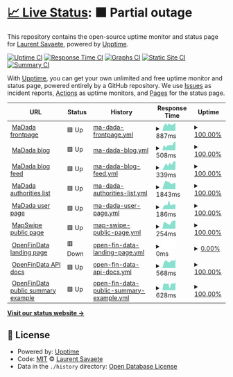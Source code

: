 # [📈 Live Status](https://laurentS.github.io/myupptime): <!--live status--> **🟧 Partial outage**

This repository contains the open-source uptime monitor and status page for [Laurent Savaete](https://openfindata.io), powered by [Upptime](https://github.com/upptime/upptime).

[![Uptime CI](https://github.com/laurentS/myupptime/workflows/Uptime%20CI/badge.svg)](https://github.com/laurentS/myupptime/actions?query=workflow%3A%22Uptime+CI%22)
[![Response Time CI](https://github.com/laurentS/myupptime/workflows/Response%20Time%20CI/badge.svg)](https://github.com/laurentS/myupptime/actions?query=workflow%3A%22Response+Time+CI%22)
[![Graphs CI](https://github.com/laurentS/myupptime/workflows/Graphs%20CI/badge.svg)](https://github.com/laurentS/myupptime/actions?query=workflow%3A%22Graphs+CI%22)
[![Static Site CI](https://github.com/laurentS/myupptime/workflows/Static%20Site%20CI/badge.svg)](https://github.com/laurentS/myupptime/actions?query=workflow%3A%22Static+Site+CI%22)
[![Summary CI](https://github.com/laurentS/myupptime/workflows/Summary%20CI/badge.svg)](https://github.com/laurentS/myupptime/actions?query=workflow%3A%22Summary+CI%22)

With [Upptime](https://upptime.js.org), you can get your own unlimited and free uptime monitor and status page, powered entirely by a GitHub repository. We use [Issues](https://github.com/laurentS/myupptime/issues) as incident reports, [Actions](https://github.com/laurentS/myupptime/actions) as uptime monitors, and [Pages](https://laurentS.github.io/myupptime) for the status page.

<!--start: status pages-->
<!-- This summary is generated by Upptime (https://github.com/upptime/upptime) -->
<!-- Do not edit this manually, your changes will be overwritten -->
<!-- prettier-ignore -->
| URL | Status | History | Response Time | Uptime |
| --- | ------ | ------- | ------------- | ------ |
| <img alt="" src="https://favicons.githubusercontent.com/madada.fr" height="13"> [MaDada frontpage](https://madada.fr) | 🟩 Up | [ma-dada-frontpage.yml](https://github.com/laurentS/myupptime/commits/HEAD/history/ma-dada-frontpage.yml) | <details><summary><img alt="Response time graph" src="./graphs/ma-dada-frontpage/response-time-week.png" height="20"> 887ms</summary><br><a href="https://laurentS.github.io/myupptime/history/ma-dada-frontpage"><img alt="Response time 986" src="https://img.shields.io/endpoint?url=https%3A%2F%2Fraw.githubusercontent.com%2FlaurentS%2Fmyupptime%2FHEAD%2Fapi%2Fma-dada-frontpage%2Fresponse-time.json"></a><br><a href="https://laurentS.github.io/myupptime/history/ma-dada-frontpage"><img alt="24-hour response time 1076" src="https://img.shields.io/endpoint?url=https%3A%2F%2Fraw.githubusercontent.com%2FlaurentS%2Fmyupptime%2FHEAD%2Fapi%2Fma-dada-frontpage%2Fresponse-time-day.json"></a><br><a href="https://laurentS.github.io/myupptime/history/ma-dada-frontpage"><img alt="7-day response time 887" src="https://img.shields.io/endpoint?url=https%3A%2F%2Fraw.githubusercontent.com%2FlaurentS%2Fmyupptime%2FHEAD%2Fapi%2Fma-dada-frontpage%2Fresponse-time-week.json"></a><br><a href="https://laurentS.github.io/myupptime/history/ma-dada-frontpage"><img alt="30-day response time 854" src="https://img.shields.io/endpoint?url=https%3A%2F%2Fraw.githubusercontent.com%2FlaurentS%2Fmyupptime%2FHEAD%2Fapi%2Fma-dada-frontpage%2Fresponse-time-month.json"></a><br><a href="https://laurentS.github.io/myupptime/history/ma-dada-frontpage"><img alt="1-year response time 986" src="https://img.shields.io/endpoint?url=https%3A%2F%2Fraw.githubusercontent.com%2FlaurentS%2Fmyupptime%2FHEAD%2Fapi%2Fma-dada-frontpage%2Fresponse-time-year.json"></a></details> | <details><summary><a href="https://laurentS.github.io/myupptime/history/ma-dada-frontpage">100.00%</a></summary><a href="https://laurentS.github.io/myupptime/history/ma-dada-frontpage"><img alt="All-time uptime 99.87%" src="https://img.shields.io/endpoint?url=https%3A%2F%2Fraw.githubusercontent.com%2FlaurentS%2Fmyupptime%2FHEAD%2Fapi%2Fma-dada-frontpage%2Fuptime.json"></a><br><a href="https://laurentS.github.io/myupptime/history/ma-dada-frontpage"><img alt="24-hour uptime 100.00%" src="https://img.shields.io/endpoint?url=https%3A%2F%2Fraw.githubusercontent.com%2FlaurentS%2Fmyupptime%2FHEAD%2Fapi%2Fma-dada-frontpage%2Fuptime-day.json"></a><br><a href="https://laurentS.github.io/myupptime/history/ma-dada-frontpage"><img alt="7-day uptime 100.00%" src="https://img.shields.io/endpoint?url=https%3A%2F%2Fraw.githubusercontent.com%2FlaurentS%2Fmyupptime%2FHEAD%2Fapi%2Fma-dada-frontpage%2Fuptime-week.json"></a><br><a href="https://laurentS.github.io/myupptime/history/ma-dada-frontpage"><img alt="30-day uptime 99.70%" src="https://img.shields.io/endpoint?url=https%3A%2F%2Fraw.githubusercontent.com%2FlaurentS%2Fmyupptime%2FHEAD%2Fapi%2Fma-dada-frontpage%2Fuptime-month.json"></a><br><a href="https://laurentS.github.io/myupptime/history/ma-dada-frontpage"><img alt="1-year uptime 99.87%" src="https://img.shields.io/endpoint?url=https%3A%2F%2Fraw.githubusercontent.com%2FlaurentS%2Fmyupptime%2FHEAD%2Fapi%2Fma-dada-frontpage%2Fuptime-year.json"></a></details>
| <img alt="" src="https://favicons.githubusercontent.com/blog.madada.fr" height="13"> [MaDada blog](https://blog.madada.fr) | 🟩 Up | [ma-dada-blog.yml](https://github.com/laurentS/myupptime/commits/HEAD/history/ma-dada-blog.yml) | <details><summary><img alt="Response time graph" src="./graphs/ma-dada-blog/response-time-week.png" height="20"> 508ms</summary><br><a href="https://laurentS.github.io/myupptime/history/ma-dada-blog"><img alt="Response time 622" src="https://img.shields.io/endpoint?url=https%3A%2F%2Fraw.githubusercontent.com%2FlaurentS%2Fmyupptime%2FHEAD%2Fapi%2Fma-dada-blog%2Fresponse-time.json"></a><br><a href="https://laurentS.github.io/myupptime/history/ma-dada-blog"><img alt="24-hour response time 795" src="https://img.shields.io/endpoint?url=https%3A%2F%2Fraw.githubusercontent.com%2FlaurentS%2Fmyupptime%2FHEAD%2Fapi%2Fma-dada-blog%2Fresponse-time-day.json"></a><br><a href="https://laurentS.github.io/myupptime/history/ma-dada-blog"><img alt="7-day response time 508" src="https://img.shields.io/endpoint?url=https%3A%2F%2Fraw.githubusercontent.com%2FlaurentS%2Fmyupptime%2FHEAD%2Fapi%2Fma-dada-blog%2Fresponse-time-week.json"></a><br><a href="https://laurentS.github.io/myupptime/history/ma-dada-blog"><img alt="30-day response time 576" src="https://img.shields.io/endpoint?url=https%3A%2F%2Fraw.githubusercontent.com%2FlaurentS%2Fmyupptime%2FHEAD%2Fapi%2Fma-dada-blog%2Fresponse-time-month.json"></a><br><a href="https://laurentS.github.io/myupptime/history/ma-dada-blog"><img alt="1-year response time 622" src="https://img.shields.io/endpoint?url=https%3A%2F%2Fraw.githubusercontent.com%2FlaurentS%2Fmyupptime%2FHEAD%2Fapi%2Fma-dada-blog%2Fresponse-time-year.json"></a></details> | <details><summary><a href="https://laurentS.github.io/myupptime/history/ma-dada-blog">100.00%</a></summary><a href="https://laurentS.github.io/myupptime/history/ma-dada-blog"><img alt="All-time uptime 99.98%" src="https://img.shields.io/endpoint?url=https%3A%2F%2Fraw.githubusercontent.com%2FlaurentS%2Fmyupptime%2FHEAD%2Fapi%2Fma-dada-blog%2Fuptime.json"></a><br><a href="https://laurentS.github.io/myupptime/history/ma-dada-blog"><img alt="24-hour uptime 100.00%" src="https://img.shields.io/endpoint?url=https%3A%2F%2Fraw.githubusercontent.com%2FlaurentS%2Fmyupptime%2FHEAD%2Fapi%2Fma-dada-blog%2Fuptime-day.json"></a><br><a href="https://laurentS.github.io/myupptime/history/ma-dada-blog"><img alt="7-day uptime 100.00%" src="https://img.shields.io/endpoint?url=https%3A%2F%2Fraw.githubusercontent.com%2FlaurentS%2Fmyupptime%2FHEAD%2Fapi%2Fma-dada-blog%2Fuptime-week.json"></a><br><a href="https://laurentS.github.io/myupptime/history/ma-dada-blog"><img alt="30-day uptime 100.00%" src="https://img.shields.io/endpoint?url=https%3A%2F%2Fraw.githubusercontent.com%2FlaurentS%2Fmyupptime%2FHEAD%2Fapi%2Fma-dada-blog%2Fuptime-month.json"></a><br><a href="https://laurentS.github.io/myupptime/history/ma-dada-blog"><img alt="1-year uptime 99.98%" src="https://img.shields.io/endpoint?url=https%3A%2F%2Fraw.githubusercontent.com%2FlaurentS%2Fmyupptime%2FHEAD%2Fapi%2Fma-dada-blog%2Fuptime-year.json"></a></details>
| <img alt="" src="https://favicons.githubusercontent.com/madada-team.gitlab.io" height="13"> [MaDada blog feed](https://madada-team.gitlab.io/site/feed.xml?lang=fr-FR) | 🟩 Up | [ma-dada-blog-feed.yml](https://github.com/laurentS/myupptime/commits/HEAD/history/ma-dada-blog-feed.yml) | <details><summary><img alt="Response time graph" src="./graphs/ma-dada-blog-feed/response-time-week.png" height="20"> 339ms</summary><br><a href="https://laurentS.github.io/myupptime/history/ma-dada-blog-feed"><img alt="Response time 655" src="https://img.shields.io/endpoint?url=https%3A%2F%2Fraw.githubusercontent.com%2FlaurentS%2Fmyupptime%2FHEAD%2Fapi%2Fma-dada-blog-feed%2Fresponse-time.json"></a><br><a href="https://laurentS.github.io/myupptime/history/ma-dada-blog-feed"><img alt="24-hour response time 474" src="https://img.shields.io/endpoint?url=https%3A%2F%2Fraw.githubusercontent.com%2FlaurentS%2Fmyupptime%2FHEAD%2Fapi%2Fma-dada-blog-feed%2Fresponse-time-day.json"></a><br><a href="https://laurentS.github.io/myupptime/history/ma-dada-blog-feed"><img alt="7-day response time 339" src="https://img.shields.io/endpoint?url=https%3A%2F%2Fraw.githubusercontent.com%2FlaurentS%2Fmyupptime%2FHEAD%2Fapi%2Fma-dada-blog-feed%2Fresponse-time-week.json"></a><br><a href="https://laurentS.github.io/myupptime/history/ma-dada-blog-feed"><img alt="30-day response time 345" src="https://img.shields.io/endpoint?url=https%3A%2F%2Fraw.githubusercontent.com%2FlaurentS%2Fmyupptime%2FHEAD%2Fapi%2Fma-dada-blog-feed%2Fresponse-time-month.json"></a><br><a href="https://laurentS.github.io/myupptime/history/ma-dada-blog-feed"><img alt="1-year response time 655" src="https://img.shields.io/endpoint?url=https%3A%2F%2Fraw.githubusercontent.com%2FlaurentS%2Fmyupptime%2FHEAD%2Fapi%2Fma-dada-blog-feed%2Fresponse-time-year.json"></a></details> | <details><summary><a href="https://laurentS.github.io/myupptime/history/ma-dada-blog-feed">100.00%</a></summary><a href="https://laurentS.github.io/myupptime/history/ma-dada-blog-feed"><img alt="All-time uptime 99.95%" src="https://img.shields.io/endpoint?url=https%3A%2F%2Fraw.githubusercontent.com%2FlaurentS%2Fmyupptime%2FHEAD%2Fapi%2Fma-dada-blog-feed%2Fuptime.json"></a><br><a href="https://laurentS.github.io/myupptime/history/ma-dada-blog-feed"><img alt="24-hour uptime 100.00%" src="https://img.shields.io/endpoint?url=https%3A%2F%2Fraw.githubusercontent.com%2FlaurentS%2Fmyupptime%2FHEAD%2Fapi%2Fma-dada-blog-feed%2Fuptime-day.json"></a><br><a href="https://laurentS.github.io/myupptime/history/ma-dada-blog-feed"><img alt="7-day uptime 100.00%" src="https://img.shields.io/endpoint?url=https%3A%2F%2Fraw.githubusercontent.com%2FlaurentS%2Fmyupptime%2FHEAD%2Fapi%2Fma-dada-blog-feed%2Fuptime-week.json"></a><br><a href="https://laurentS.github.io/myupptime/history/ma-dada-blog-feed"><img alt="30-day uptime 100.00%" src="https://img.shields.io/endpoint?url=https%3A%2F%2Fraw.githubusercontent.com%2FlaurentS%2Fmyupptime%2FHEAD%2Fapi%2Fma-dada-blog-feed%2Fuptime-month.json"></a><br><a href="https://laurentS.github.io/myupptime/history/ma-dada-blog-feed"><img alt="1-year uptime 99.95%" src="https://img.shields.io/endpoint?url=https%3A%2F%2Fraw.githubusercontent.com%2FlaurentS%2Fmyupptime%2FHEAD%2Fapi%2Fma-dada-blog-feed%2Fuptime-year.json"></a></details>
| <img alt="" src="https://favicons.githubusercontent.com/madada.fr" height="13"> [MaDada authorities list](https://madada.fr/body/list/all) | 🟩 Up | [ma-dada-authorities-list.yml](https://github.com/laurentS/myupptime/commits/HEAD/history/ma-dada-authorities-list.yml) | <details><summary><img alt="Response time graph" src="./graphs/ma-dada-authorities-list/response-time-week.png" height="20"> 1843ms</summary><br><a href="https://laurentS.github.io/myupptime/history/ma-dada-authorities-list"><img alt="Response time 1569" src="https://img.shields.io/endpoint?url=https%3A%2F%2Fraw.githubusercontent.com%2FlaurentS%2Fmyupptime%2FHEAD%2Fapi%2Fma-dada-authorities-list%2Fresponse-time.json"></a><br><a href="https://laurentS.github.io/myupptime/history/ma-dada-authorities-list"><img alt="24-hour response time 1737" src="https://img.shields.io/endpoint?url=https%3A%2F%2Fraw.githubusercontent.com%2FlaurentS%2Fmyupptime%2FHEAD%2Fapi%2Fma-dada-authorities-list%2Fresponse-time-day.json"></a><br><a href="https://laurentS.github.io/myupptime/history/ma-dada-authorities-list"><img alt="7-day response time 1843" src="https://img.shields.io/endpoint?url=https%3A%2F%2Fraw.githubusercontent.com%2FlaurentS%2Fmyupptime%2FHEAD%2Fapi%2Fma-dada-authorities-list%2Fresponse-time-week.json"></a><br><a href="https://laurentS.github.io/myupptime/history/ma-dada-authorities-list"><img alt="30-day response time 1636" src="https://img.shields.io/endpoint?url=https%3A%2F%2Fraw.githubusercontent.com%2FlaurentS%2Fmyupptime%2FHEAD%2Fapi%2Fma-dada-authorities-list%2Fresponse-time-month.json"></a><br><a href="https://laurentS.github.io/myupptime/history/ma-dada-authorities-list"><img alt="1-year response time 1569" src="https://img.shields.io/endpoint?url=https%3A%2F%2Fraw.githubusercontent.com%2FlaurentS%2Fmyupptime%2FHEAD%2Fapi%2Fma-dada-authorities-list%2Fresponse-time-year.json"></a></details> | <details><summary><a href="https://laurentS.github.io/myupptime/history/ma-dada-authorities-list">100.00%</a></summary><a href="https://laurentS.github.io/myupptime/history/ma-dada-authorities-list"><img alt="All-time uptime 99.87%" src="https://img.shields.io/endpoint?url=https%3A%2F%2Fraw.githubusercontent.com%2FlaurentS%2Fmyupptime%2FHEAD%2Fapi%2Fma-dada-authorities-list%2Fuptime.json"></a><br><a href="https://laurentS.github.io/myupptime/history/ma-dada-authorities-list"><img alt="24-hour uptime 100.00%" src="https://img.shields.io/endpoint?url=https%3A%2F%2Fraw.githubusercontent.com%2FlaurentS%2Fmyupptime%2FHEAD%2Fapi%2Fma-dada-authorities-list%2Fuptime-day.json"></a><br><a href="https://laurentS.github.io/myupptime/history/ma-dada-authorities-list"><img alt="7-day uptime 100.00%" src="https://img.shields.io/endpoint?url=https%3A%2F%2Fraw.githubusercontent.com%2FlaurentS%2Fmyupptime%2FHEAD%2Fapi%2Fma-dada-authorities-list%2Fuptime-week.json"></a><br><a href="https://laurentS.github.io/myupptime/history/ma-dada-authorities-list"><img alt="30-day uptime 99.70%" src="https://img.shields.io/endpoint?url=https%3A%2F%2Fraw.githubusercontent.com%2FlaurentS%2Fmyupptime%2FHEAD%2Fapi%2Fma-dada-authorities-list%2Fuptime-month.json"></a><br><a href="https://laurentS.github.io/myupptime/history/ma-dada-authorities-list"><img alt="1-year uptime 99.87%" src="https://img.shields.io/endpoint?url=https%3A%2F%2Fraw.githubusercontent.com%2FlaurentS%2Fmyupptime%2FHEAD%2Fapi%2Fma-dada-authorities-list%2Fuptime-year.json"></a></details>
| <img alt="" src="https://favicons.githubusercontent.com/madada.fr" height="13"> [MaDada user page](https://madada.fr/user/laurent_savaete) | 🟩 Up | [ma-dada-user-page.yml](https://github.com/laurentS/myupptime/commits/HEAD/history/ma-dada-user-page.yml) | <details><summary><img alt="Response time graph" src="./graphs/ma-dada-user-page/response-time-week.png" height="20"> 186ms</summary><br><a href="https://laurentS.github.io/myupptime/history/ma-dada-user-page"><img alt="Response time 168" src="https://img.shields.io/endpoint?url=https%3A%2F%2Fraw.githubusercontent.com%2FlaurentS%2Fmyupptime%2FHEAD%2Fapi%2Fma-dada-user-page%2Fresponse-time.json"></a><br><a href="https://laurentS.github.io/myupptime/history/ma-dada-user-page"><img alt="24-hour response time 177" src="https://img.shields.io/endpoint?url=https%3A%2F%2Fraw.githubusercontent.com%2FlaurentS%2Fmyupptime%2FHEAD%2Fapi%2Fma-dada-user-page%2Fresponse-time-day.json"></a><br><a href="https://laurentS.github.io/myupptime/history/ma-dada-user-page"><img alt="7-day response time 186" src="https://img.shields.io/endpoint?url=https%3A%2F%2Fraw.githubusercontent.com%2FlaurentS%2Fmyupptime%2FHEAD%2Fapi%2Fma-dada-user-page%2Fresponse-time-week.json"></a><br><a href="https://laurentS.github.io/myupptime/history/ma-dada-user-page"><img alt="30-day response time 182" src="https://img.shields.io/endpoint?url=https%3A%2F%2Fraw.githubusercontent.com%2FlaurentS%2Fmyupptime%2FHEAD%2Fapi%2Fma-dada-user-page%2Fresponse-time-month.json"></a><br><a href="https://laurentS.github.io/myupptime/history/ma-dada-user-page"><img alt="1-year response time 168" src="https://img.shields.io/endpoint?url=https%3A%2F%2Fraw.githubusercontent.com%2FlaurentS%2Fmyupptime%2FHEAD%2Fapi%2Fma-dada-user-page%2Fresponse-time-year.json"></a></details> | <details><summary><a href="https://laurentS.github.io/myupptime/history/ma-dada-user-page">100.00%</a></summary><a href="https://laurentS.github.io/myupptime/history/ma-dada-user-page"><img alt="All-time uptime 99.87%" src="https://img.shields.io/endpoint?url=https%3A%2F%2Fraw.githubusercontent.com%2FlaurentS%2Fmyupptime%2FHEAD%2Fapi%2Fma-dada-user-page%2Fuptime.json"></a><br><a href="https://laurentS.github.io/myupptime/history/ma-dada-user-page"><img alt="24-hour uptime 100.00%" src="https://img.shields.io/endpoint?url=https%3A%2F%2Fraw.githubusercontent.com%2FlaurentS%2Fmyupptime%2FHEAD%2Fapi%2Fma-dada-user-page%2Fuptime-day.json"></a><br><a href="https://laurentS.github.io/myupptime/history/ma-dada-user-page"><img alt="7-day uptime 100.00%" src="https://img.shields.io/endpoint?url=https%3A%2F%2Fraw.githubusercontent.com%2FlaurentS%2Fmyupptime%2FHEAD%2Fapi%2Fma-dada-user-page%2Fuptime-week.json"></a><br><a href="https://laurentS.github.io/myupptime/history/ma-dada-user-page"><img alt="30-day uptime 99.70%" src="https://img.shields.io/endpoint?url=https%3A%2F%2Fraw.githubusercontent.com%2FlaurentS%2Fmyupptime%2FHEAD%2Fapi%2Fma-dada-user-page%2Fuptime-month.json"></a><br><a href="https://laurentS.github.io/myupptime/history/ma-dada-user-page"><img alt="1-year uptime 99.87%" src="https://img.shields.io/endpoint?url=https%3A%2F%2Fraw.githubusercontent.com%2FlaurentS%2Fmyupptime%2FHEAD%2Fapi%2Fma-dada-user-page%2Fuptime-year.json"></a></details>
| <img alt="" src="https://favicons.githubusercontent.com/mapswipe.org" height="13"> [MapSwipe public page](https://mapswipe.org) | 🟩 Up | [map-swipe-public-page.yml](https://github.com/laurentS/myupptime/commits/HEAD/history/map-swipe-public-page.yml) | <details><summary><img alt="Response time graph" src="./graphs/map-swipe-public-page/response-time-week.png" height="20"> 254ms</summary><br><a href="https://laurentS.github.io/myupptime/history/map-swipe-public-page"><img alt="Response time 201" src="https://img.shields.io/endpoint?url=https%3A%2F%2Fraw.githubusercontent.com%2FlaurentS%2Fmyupptime%2FHEAD%2Fapi%2Fmap-swipe-public-page%2Fresponse-time.json"></a><br><a href="https://laurentS.github.io/myupptime/history/map-swipe-public-page"><img alt="24-hour response time 338" src="https://img.shields.io/endpoint?url=https%3A%2F%2Fraw.githubusercontent.com%2FlaurentS%2Fmyupptime%2FHEAD%2Fapi%2Fmap-swipe-public-page%2Fresponse-time-day.json"></a><br><a href="https://laurentS.github.io/myupptime/history/map-swipe-public-page"><img alt="7-day response time 254" src="https://img.shields.io/endpoint?url=https%3A%2F%2Fraw.githubusercontent.com%2FlaurentS%2Fmyupptime%2FHEAD%2Fapi%2Fmap-swipe-public-page%2Fresponse-time-week.json"></a><br><a href="https://laurentS.github.io/myupptime/history/map-swipe-public-page"><img alt="30-day response time 200" src="https://img.shields.io/endpoint?url=https%3A%2F%2Fraw.githubusercontent.com%2FlaurentS%2Fmyupptime%2FHEAD%2Fapi%2Fmap-swipe-public-page%2Fresponse-time-month.json"></a><br><a href="https://laurentS.github.io/myupptime/history/map-swipe-public-page"><img alt="1-year response time 201" src="https://img.shields.io/endpoint?url=https%3A%2F%2Fraw.githubusercontent.com%2FlaurentS%2Fmyupptime%2FHEAD%2Fapi%2Fmap-swipe-public-page%2Fresponse-time-year.json"></a></details> | <details><summary><a href="https://laurentS.github.io/myupptime/history/map-swipe-public-page">100.00%</a></summary><a href="https://laurentS.github.io/myupptime/history/map-swipe-public-page"><img alt="All-time uptime 100.00%" src="https://img.shields.io/endpoint?url=https%3A%2F%2Fraw.githubusercontent.com%2FlaurentS%2Fmyupptime%2FHEAD%2Fapi%2Fmap-swipe-public-page%2Fuptime.json"></a><br><a href="https://laurentS.github.io/myupptime/history/map-swipe-public-page"><img alt="24-hour uptime 100.00%" src="https://img.shields.io/endpoint?url=https%3A%2F%2Fraw.githubusercontent.com%2FlaurentS%2Fmyupptime%2FHEAD%2Fapi%2Fmap-swipe-public-page%2Fuptime-day.json"></a><br><a href="https://laurentS.github.io/myupptime/history/map-swipe-public-page"><img alt="7-day uptime 100.00%" src="https://img.shields.io/endpoint?url=https%3A%2F%2Fraw.githubusercontent.com%2FlaurentS%2Fmyupptime%2FHEAD%2Fapi%2Fmap-swipe-public-page%2Fuptime-week.json"></a><br><a href="https://laurentS.github.io/myupptime/history/map-swipe-public-page"><img alt="30-day uptime 100.00%" src="https://img.shields.io/endpoint?url=https%3A%2F%2Fraw.githubusercontent.com%2FlaurentS%2Fmyupptime%2FHEAD%2Fapi%2Fmap-swipe-public-page%2Fuptime-month.json"></a><br><a href="https://laurentS.github.io/myupptime/history/map-swipe-public-page"><img alt="1-year uptime 100.00%" src="https://img.shields.io/endpoint?url=https%3A%2F%2Fraw.githubusercontent.com%2FlaurentS%2Fmyupptime%2FHEAD%2Fapi%2Fmap-swipe-public-page%2Fuptime-year.json"></a></details>
| <img alt="" src="https://favicons.githubusercontent.com/openfindata.io" height="13"> [OpenFinData landing page](https://openfindata.io) | 🟥 Down | [open-fin-data-landing-page.yml](https://github.com/laurentS/myupptime/commits/HEAD/history/open-fin-data-landing-page.yml) | <details><summary><img alt="Response time graph" src="./graphs/open-fin-data-landing-page/response-time-week.png" height="20"> 0ms</summary><br><a href="https://laurentS.github.io/myupptime/history/open-fin-data-landing-page"><img alt="Response time 577" src="https://img.shields.io/endpoint?url=https%3A%2F%2Fraw.githubusercontent.com%2FlaurentS%2Fmyupptime%2FHEAD%2Fapi%2Fopen-fin-data-landing-page%2Fresponse-time.json"></a><br><a href="https://laurentS.github.io/myupptime/history/open-fin-data-landing-page"><img alt="24-hour response time 0" src="https://img.shields.io/endpoint?url=https%3A%2F%2Fraw.githubusercontent.com%2FlaurentS%2Fmyupptime%2FHEAD%2Fapi%2Fopen-fin-data-landing-page%2Fresponse-time-day.json"></a><br><a href="https://laurentS.github.io/myupptime/history/open-fin-data-landing-page"><img alt="7-day response time 0" src="https://img.shields.io/endpoint?url=https%3A%2F%2Fraw.githubusercontent.com%2FlaurentS%2Fmyupptime%2FHEAD%2Fapi%2Fopen-fin-data-landing-page%2Fresponse-time-week.json"></a><br><a href="https://laurentS.github.io/myupptime/history/open-fin-data-landing-page"><img alt="30-day response time 0" src="https://img.shields.io/endpoint?url=https%3A%2F%2Fraw.githubusercontent.com%2FlaurentS%2Fmyupptime%2FHEAD%2Fapi%2Fopen-fin-data-landing-page%2Fresponse-time-month.json"></a><br><a href="https://laurentS.github.io/myupptime/history/open-fin-data-landing-page"><img alt="1-year response time 577" src="https://img.shields.io/endpoint?url=https%3A%2F%2Fraw.githubusercontent.com%2FlaurentS%2Fmyupptime%2FHEAD%2Fapi%2Fopen-fin-data-landing-page%2Fresponse-time-year.json"></a></details> | <details><summary><a href="https://laurentS.github.io/myupptime/history/open-fin-data-landing-page">0.00%</a></summary><a href="https://laurentS.github.io/myupptime/history/open-fin-data-landing-page"><img alt="All-time uptime 65.64%" src="https://img.shields.io/endpoint?url=https%3A%2F%2Fraw.githubusercontent.com%2FlaurentS%2Fmyupptime%2FHEAD%2Fapi%2Fopen-fin-data-landing-page%2Fuptime.json"></a><br><a href="https://laurentS.github.io/myupptime/history/open-fin-data-landing-page"><img alt="24-hour uptime 0.00%" src="https://img.shields.io/endpoint?url=https%3A%2F%2Fraw.githubusercontent.com%2FlaurentS%2Fmyupptime%2FHEAD%2Fapi%2Fopen-fin-data-landing-page%2Fuptime-day.json"></a><br><a href="https://laurentS.github.io/myupptime/history/open-fin-data-landing-page"><img alt="7-day uptime 0.00%" src="https://img.shields.io/endpoint?url=https%3A%2F%2Fraw.githubusercontent.com%2FlaurentS%2Fmyupptime%2FHEAD%2Fapi%2Fopen-fin-data-landing-page%2Fuptime-week.json"></a><br><a href="https://laurentS.github.io/myupptime/history/open-fin-data-landing-page"><img alt="30-day uptime 0.00%" src="https://img.shields.io/endpoint?url=https%3A%2F%2Fraw.githubusercontent.com%2FlaurentS%2Fmyupptime%2FHEAD%2Fapi%2Fopen-fin-data-landing-page%2Fuptime-month.json"></a><br><a href="https://laurentS.github.io/myupptime/history/open-fin-data-landing-page"><img alt="1-year uptime 65.64%" src="https://img.shields.io/endpoint?url=https%3A%2F%2Fraw.githubusercontent.com%2FlaurentS%2Fmyupptime%2FHEAD%2Fapi%2Fopen-fin-data-landing-page%2Fuptime-year.json"></a></details>
| <img alt="" src="https://favicons.githubusercontent.com/api.openfindata.io" height="13"> [OpenFinData API docs](https://api.openfindata.io/docs) | 🟩 Up | [open-fin-data-api-docs.yml](https://github.com/laurentS/myupptime/commits/HEAD/history/open-fin-data-api-docs.yml) | <details><summary><img alt="Response time graph" src="./graphs/open-fin-data-api-docs/response-time-week.png" height="20"> 568ms</summary><br><a href="https://laurentS.github.io/myupptime/history/open-fin-data-api-docs"><img alt="Response time 546" src="https://img.shields.io/endpoint?url=https%3A%2F%2Fraw.githubusercontent.com%2FlaurentS%2Fmyupptime%2FHEAD%2Fapi%2Fopen-fin-data-api-docs%2Fresponse-time.json"></a><br><a href="https://laurentS.github.io/myupptime/history/open-fin-data-api-docs"><img alt="24-hour response time 692" src="https://img.shields.io/endpoint?url=https%3A%2F%2Fraw.githubusercontent.com%2FlaurentS%2Fmyupptime%2FHEAD%2Fapi%2Fopen-fin-data-api-docs%2Fresponse-time-day.json"></a><br><a href="https://laurentS.github.io/myupptime/history/open-fin-data-api-docs"><img alt="7-day response time 568" src="https://img.shields.io/endpoint?url=https%3A%2F%2Fraw.githubusercontent.com%2FlaurentS%2Fmyupptime%2FHEAD%2Fapi%2Fopen-fin-data-api-docs%2Fresponse-time-week.json"></a><br><a href="https://laurentS.github.io/myupptime/history/open-fin-data-api-docs"><img alt="30-day response time 567" src="https://img.shields.io/endpoint?url=https%3A%2F%2Fraw.githubusercontent.com%2FlaurentS%2Fmyupptime%2FHEAD%2Fapi%2Fopen-fin-data-api-docs%2Fresponse-time-month.json"></a><br><a href="https://laurentS.github.io/myupptime/history/open-fin-data-api-docs"><img alt="1-year response time 546" src="https://img.shields.io/endpoint?url=https%3A%2F%2Fraw.githubusercontent.com%2FlaurentS%2Fmyupptime%2FHEAD%2Fapi%2Fopen-fin-data-api-docs%2Fresponse-time-year.json"></a></details> | <details><summary><a href="https://laurentS.github.io/myupptime/history/open-fin-data-api-docs">100.00%</a></summary><a href="https://laurentS.github.io/myupptime/history/open-fin-data-api-docs"><img alt="All-time uptime 99.88%" src="https://img.shields.io/endpoint?url=https%3A%2F%2Fraw.githubusercontent.com%2FlaurentS%2Fmyupptime%2FHEAD%2Fapi%2Fopen-fin-data-api-docs%2Fuptime.json"></a><br><a href="https://laurentS.github.io/myupptime/history/open-fin-data-api-docs"><img alt="24-hour uptime 100.00%" src="https://img.shields.io/endpoint?url=https%3A%2F%2Fraw.githubusercontent.com%2FlaurentS%2Fmyupptime%2FHEAD%2Fapi%2Fopen-fin-data-api-docs%2Fuptime-day.json"></a><br><a href="https://laurentS.github.io/myupptime/history/open-fin-data-api-docs"><img alt="7-day uptime 100.00%" src="https://img.shields.io/endpoint?url=https%3A%2F%2Fraw.githubusercontent.com%2FlaurentS%2Fmyupptime%2FHEAD%2Fapi%2Fopen-fin-data-api-docs%2Fuptime-week.json"></a><br><a href="https://laurentS.github.io/myupptime/history/open-fin-data-api-docs"><img alt="30-day uptime 100.00%" src="https://img.shields.io/endpoint?url=https%3A%2F%2Fraw.githubusercontent.com%2FlaurentS%2Fmyupptime%2FHEAD%2Fapi%2Fopen-fin-data-api-docs%2Fuptime-month.json"></a><br><a href="https://laurentS.github.io/myupptime/history/open-fin-data-api-docs"><img alt="1-year uptime 99.88%" src="https://img.shields.io/endpoint?url=https%3A%2F%2Fraw.githubusercontent.com%2FlaurentS%2Fmyupptime%2FHEAD%2Fapi%2Fopen-fin-data-api-docs%2Fuptime-year.json"></a></details>
| <img alt="" src="https://favicons.githubusercontent.com/api.openfindata.io" height="13"> [OpenFinData public summary example](https://api.openfindata.io/api/v1/funds/summary_public/US47103E1221) | 🟩 Up | [open-fin-data-public-summary-example.yml](https://github.com/laurentS/myupptime/commits/HEAD/history/open-fin-data-public-summary-example.yml) | <details><summary><img alt="Response time graph" src="./graphs/open-fin-data-public-summary-example/response-time-week.png" height="20"> 628ms</summary><br><a href="https://laurentS.github.io/myupptime/history/open-fin-data-public-summary-example"><img alt="Response time 625" src="https://img.shields.io/endpoint?url=https%3A%2F%2Fraw.githubusercontent.com%2FlaurentS%2Fmyupptime%2FHEAD%2Fapi%2Fopen-fin-data-public-summary-example%2Fresponse-time.json"></a><br><a href="https://laurentS.github.io/myupptime/history/open-fin-data-public-summary-example"><img alt="24-hour response time 801" src="https://img.shields.io/endpoint?url=https%3A%2F%2Fraw.githubusercontent.com%2FlaurentS%2Fmyupptime%2FHEAD%2Fapi%2Fopen-fin-data-public-summary-example%2Fresponse-time-day.json"></a><br><a href="https://laurentS.github.io/myupptime/history/open-fin-data-public-summary-example"><img alt="7-day response time 628" src="https://img.shields.io/endpoint?url=https%3A%2F%2Fraw.githubusercontent.com%2FlaurentS%2Fmyupptime%2FHEAD%2Fapi%2Fopen-fin-data-public-summary-example%2Fresponse-time-week.json"></a><br><a href="https://laurentS.github.io/myupptime/history/open-fin-data-public-summary-example"><img alt="30-day response time 603" src="https://img.shields.io/endpoint?url=https%3A%2F%2Fraw.githubusercontent.com%2FlaurentS%2Fmyupptime%2FHEAD%2Fapi%2Fopen-fin-data-public-summary-example%2Fresponse-time-month.json"></a><br><a href="https://laurentS.github.io/myupptime/history/open-fin-data-public-summary-example"><img alt="1-year response time 625" src="https://img.shields.io/endpoint?url=https%3A%2F%2Fraw.githubusercontent.com%2FlaurentS%2Fmyupptime%2FHEAD%2Fapi%2Fopen-fin-data-public-summary-example%2Fresponse-time-year.json"></a></details> | <details><summary><a href="https://laurentS.github.io/myupptime/history/open-fin-data-public-summary-example">100.00%</a></summary><a href="https://laurentS.github.io/myupptime/history/open-fin-data-public-summary-example"><img alt="All-time uptime 99.79%" src="https://img.shields.io/endpoint?url=https%3A%2F%2Fraw.githubusercontent.com%2FlaurentS%2Fmyupptime%2FHEAD%2Fapi%2Fopen-fin-data-public-summary-example%2Fuptime.json"></a><br><a href="https://laurentS.github.io/myupptime/history/open-fin-data-public-summary-example"><img alt="24-hour uptime 100.00%" src="https://img.shields.io/endpoint?url=https%3A%2F%2Fraw.githubusercontent.com%2FlaurentS%2Fmyupptime%2FHEAD%2Fapi%2Fopen-fin-data-public-summary-example%2Fuptime-day.json"></a><br><a href="https://laurentS.github.io/myupptime/history/open-fin-data-public-summary-example"><img alt="7-day uptime 100.00%" src="https://img.shields.io/endpoint?url=https%3A%2F%2Fraw.githubusercontent.com%2FlaurentS%2Fmyupptime%2FHEAD%2Fapi%2Fopen-fin-data-public-summary-example%2Fuptime-week.json"></a><br><a href="https://laurentS.github.io/myupptime/history/open-fin-data-public-summary-example"><img alt="30-day uptime 100.00%" src="https://img.shields.io/endpoint?url=https%3A%2F%2Fraw.githubusercontent.com%2FlaurentS%2Fmyupptime%2FHEAD%2Fapi%2Fopen-fin-data-public-summary-example%2Fuptime-month.json"></a><br><a href="https://laurentS.github.io/myupptime/history/open-fin-data-public-summary-example"><img alt="1-year uptime 99.79%" src="https://img.shields.io/endpoint?url=https%3A%2F%2Fraw.githubusercontent.com%2FlaurentS%2Fmyupptime%2FHEAD%2Fapi%2Fopen-fin-data-public-summary-example%2Fuptime-year.json"></a></details>

<!--end: status pages-->

[**Visit our status website →**](https://laurentS.github.io/myupptime)

## 📄 License

- Powered by: [Upptime](https://github.com/upptime/upptime)
- Code: [MIT](./LICENSE) © [Laurent Savaete](https://openfindata.io)
- Data in the `./history` directory: [Open Database License](https://opendatacommons.org/licenses/odbl/1-0/)
